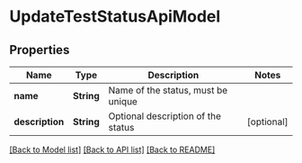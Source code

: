 # UpdateTestStatusApiModel

## Properties
Name | Type | Description | Notes
------------ | ------------- | ------------- | -------------
**name** | **String** | Name of the status, must be unique | 
**description** | **String** | Optional description of the status | [optional] 

[[Back to Model list]](../README.md#documentation-for-models) [[Back to API list]](../README.md#documentation-for-api-endpoints) [[Back to README]](../README.md)


